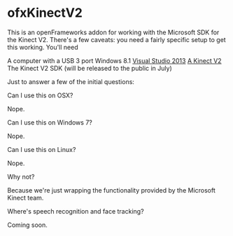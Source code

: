 ofxKinectV2
===========

This is an openFrameworks addon for working with the Microsoft SDK for the Kinect V2. There's a few caveats: you need a fairly specific setup to get this working. You'll need

A computer with a USB 3 port
Windows 8.1
[Visual Studio 2013](http://www.visualstudio.com/)
[A Kinect V2](http://www.microsoft.com/en-us/kinectforwindows/Purchase/developer-sku.aspx)
The Kinect V2 SDK (will be released to the public in July)


Just to answer a few of the initial questions:

Can I use this on OSX?

Nope.

Can I use this on Windows 7?

Nope.

Can I use this on Linux?

Nope.

Why not?

Because we're just wrapping the functionality provided by the Microsoft Kinect team.

Where's speech recognition and face tracking?

Coming soon.
